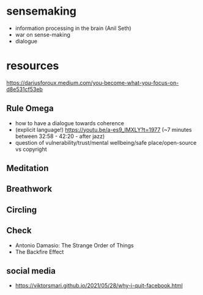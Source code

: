 # sensemaking
- information processing in the brain (Anil Seth)
- war on sense-making
- dialogue

# resources
https://dariusforoux.medium.com/you-become-what-you-focus-on-d8e531cf53eb

## Rule Omega
- how to have a dialogue towards coherence
- (explicit language!) https://youtu.be/a-es9_IMXLY?t=1977 (~7 minutes between 32:58 - 42:20 - after jazz)
- question of vulnerability/trust/mental wellbeing/safe place/open-source vs copyright
## Meditation
## Breathwork
## Circling 

## Check
- Antonio Damasio: The Strange Order of Things
- The Backfire Effect

## social media
- https://viktorsmari.github.io/2021/05/28/why-i-quit-facebook.html
